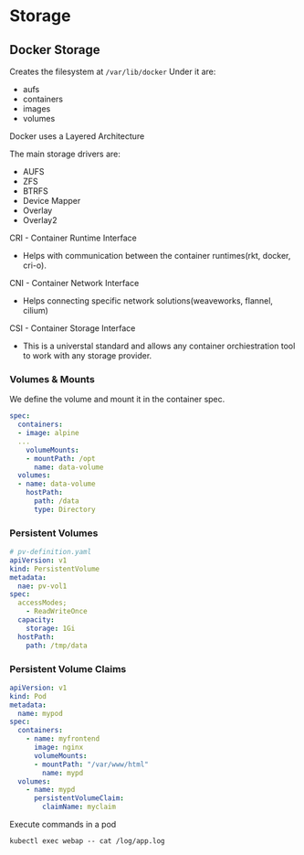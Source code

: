 # Storage

## Docker Storage

Creates the filesystem at ```/var/lib/docker```
Under it are:
- aufs
- containers
- images
- volumes

Docker uses a Layered Architecture

The main storage drivers are:
- AUFS
- ZFS
- BTRFS
- Device Mapper
- Overlay
- Overlay2

CRI - Container Runtime Interface
- Helps with communication between the container runtimes(rkt, docker, cri-o).

CNI - Container Network Interface 
- Helps connecting specific network solutions(weaveworks, flannel, cilium)

CSI - Container Storage Interface
- This is a universtal standard and allows any container orchiestration tool to work with any storage provider.

### Volumes & Mounts

We define the volume and mount it in the container spec.

```yaml
spec:
  containers:
  - image: alpine
  ...
    volumeMounts:
    - mountPath: /opt
      name: data-volume
  volumes:
  - name: data-volume
    hostPath:
      path: /data
      type: Directory
```

### Persistent Volumes

```yaml
# pv-definition.yaml
apiVersion: v1
kind: PersistentVolume
metadata:
  nae: pv-vol1
spec:
  accessModes;
    - ReadWriteOnce
  capacity:
    storage: 1Gi
  hostPath:
    path: /tmp/data
```

### Persistent Volume Claims

```yaml
apiVersion: v1
kind: Pod
metadata:
  name: mypod
spec:
  containers:
    - name: myfrontend
      image: nginx
      volumeMounts:
      - mountPath: "/var/www/html"
        name: mypd
  volumes:
    - name: mypd
      persistentVolumeClaim:
        claimName: myclaim
``` 


Execute commands in a pod
```
kubectl exec webap -- cat /log/app.log
```